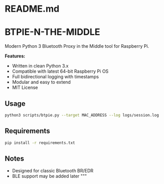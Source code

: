 # README.md

# BTPIE-N-THE-MIDDLE

Modern Python 3 Bluetooth Proxy in the Middle tool for Raspberry Pi.

**Features:**
- Written in clean Python 3.x
- Compatible with latest 64-bit Raspberry Pi OS
- Full bidirectional logging with timestamps
- Modular and easy to extend
- MIT License

## Usage
```bash
python3 scripts/btpie.py --target MAC_ADDRESS --log logs/session.log
```

## Requirements
```bash
pip install -r requirements.txt
```

## Notes
- Designed for classic Bluetooth BR/EDR
- BLE support may be added later
"""
